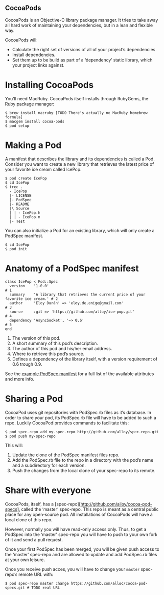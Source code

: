 CocoaPods
---------

CocoaPods is an Objective-C library package manager. It tries to take away all
hard work of maintaining your dependencies, but in a lean and flexible way.

CocoaPods will:

* Calculate the right set of versions of all of your project’s dependencies.
* Install dependencies.
* Set them up to be build as part of a ‘dependency’ static library, which your
  project links against.


Installing CocoaPods
====================

You’ll need MacRuby. CocoaPods itself installs through RubyGems, the Ruby
package manager:

    $ brew install macruby [TODO There's actually no MacRuby homebrew formula]
    $ macgem install cocoa-pods
    $ pod setup


Making a Pod
============

A manifest that describes the library and its dependencies is called a Pod.
Consider you want to create a new library that retrieves the latest price of
your favorite ice cream called IcePop.

    $ pod create IcePop
    $ cd IcePop
    $ tree .
      - IcePop
      |- LICENSE
      |- PodSpec
      |- README
      |\ Source
      | | - IcePop.h
      | | - IcePop.m
      |- Test

You can also initialize a Pod for an existing library, which will only create a
PodSpec manifest.

    $ cd IcePop
    $ pod init


Anatomy of a PodSpec manifest
=============================

    class IcePop < Pod::Spec
      version    '1.0.0'                                                                  # 1
      summary    'A library that retrieves the current price of your favorite ice cream.' # 2
      author     'Eloy Durán' => 'eloy.de.enige@gmail.com'                                # 3
      source     :git => 'https://github.com/alloy/ice-pop.git'                           # 4
      dependency 'AsyncSocket', '~> 0.6'                                                  # 5
    end

1. The version of this pod.
2. A short summary of this pod’s description.
3. The author of this pod and his/her email address.
4. Where to retrieve this pod’s source.
5. Defines a dependency of the library itself, with a version requirement
   of 0.6 trough 0.9.

See the [example PodSpec manifest][example] for a full list of the available
attributes and more info.


Sharing a Pod
=============

CocoaPod uses git repositories with PodSpec.rb files as it’s database. In order
to share your pod, its PodSpec.rb file will have to be added to such a repo.
Luckily CocoaPod provides commands to facilitate this:

    $ pod spec-repo add my-spec-repo http://github.com/alloy/spec-repo.git
    $ pod push my-spec-repo

This will:

1. Update the clone of the PodSpec manifest files repo.
2. Add the PodSpec.rb file to the repo in a directory with the pod’s name and a
   subdirectory for each version.
3. Push the changes from the local clone of your spec-repo to its remote.


Share with everyone
===================

CocoaPods, itself, has a [spec-repo][http://github.com/alloy/cocoa-pod-specs],
called the ‘master’ spec-repo. This repo is meant as a central public place for
any open-source pod. All installations of CocoaPods will have a local clone of
this repo.

However, normally you will have read-only access only. Thus, to get a PodSpec
into the ‘master’ spec-repo you will have to push to your own fork of it and
send a pull request.

Once your first PodSpec has been merged, you will be given push access to the
‘master’ spec-repo and are allowed to update and add PodSpec.rb files at your
own leisure.

Once you receive push acces, you will have to change your `master` spec-repo’s
remote URL with:

    $ pod spec-repo master change https://github.com/alloc/cocoa-pod-specs.git # TODO real URL


[example]: PodSpec.example.rb
